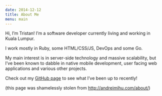 ```yaml
---
date: 2014-12-12
title: About Me
menu: main
---
```


Hi, I’m Tristan! I’m a software developer currently living and working in Kuala Lumpur.

I work mostly in Ruby, some HTML/CSS/JS, DevOps and some Go.

My main interest is in server-side technology and massive scalability, but I’ve been known to dabble in native mobile development, user facing web applications and various other projects.

Check out my [GitHub page](https://github.com/parasquid) to see what I’ve been up to recently!

(this page was shamelessly stolen from http://andreimihu.com/about/)